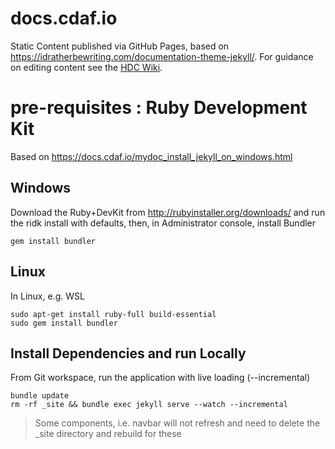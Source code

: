 # docs.cdaf.io

Static Content published via GitHub Pages, based on https://idratherbewriting.com/documentation-theme-jekyll/. For guidance on editing content see the [HDC Wiki](https://wiki.hdc.company/x/QwF3B).

# pre-requisites : Ruby Development Kit

Based on https://docs.cdaf.io/mydoc_install_jekyll_on_windows.html

## Windows

Download the Ruby+DevKit from http://rubyinstaller.org/downloads/ and run the ridk install with defaults, then, in Administrator console, install Bundler

    gem install bundler

## Linux

In Linux, e.g. WSL

    sudo apt-get install ruby-full build-essential
    sudo gem install bundler

## Install Dependencies and run Locally

From Git workspace, run the application with live loading (--incremental)

    bundle update
    rm -rf _site && bundle exec jekyll serve --watch --incremental

> Some components, i.e. navbar will not refresh and need to delete the _site directory and rebuild for these